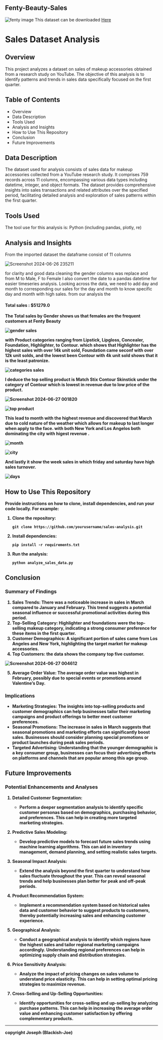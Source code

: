 <h2>Fenty-Beauty-Sales</h2>

![fenty image](https://github.com/blackish-joe/Fenty-Beauty-Sales/assets/59397702/13d3f8ca-89e1-41b9-8f70-865d5b83bc1e)
This dataset can be downloaded <a href="https://shorturl.at/QEV6B"> Here </a>

# Sales Dataset Analysis

## Overview
This project analyzes a dataset on sales of makeup accessories obtained from a research study on YouTube.
The objective of this analysis is to identify patterns and trends in sales data specifically focused on the first quarter.

## Table of Contents
- Overview
- Data Description
- Tools Used
- Analysis and Insights
- How to Use This Repository
- Conclusion
- Future Improvements

## Data Description
The dataset used for analysis consists of sales data for makeup accessories collected from a YouTube research study. 
It comprises 759 records across 11 columns, encompassing various data types including datetime, integer, and object formats. 
The dataset provides comprehensive insights into sales transactions and related attributes over the specified period, 
facilitating detailed analysis and exploration of sales patterns within the first quarter.

## Tools Used
The tool use for this analysis is:
Python (including pandas, plotly, re)

## Analysis and Insights
From the imported dataset the dataframe consist of 11 columns

![Screenshot 2024-06-26 235211](https://github.com/blackish-joe/Fenty-Beauty-Sales/assets/59397702/c240ceb6-f299-4a79-9809-d3db0bcf1860)

for clarity and good data cleaning the gender columns was replace and from M to Male, F to Female
I also convert the date to a pandas datetime for easier timeseries analysis.
Looking across the data, we need to add day and month to corresponding our sales for the day and month to know
specific day and month with high sales.
from our analysis the <h4><b>Total sales : $51279.0<b></h4>
The Total sales by Gender shows us that females are the frequent customers at Fenty Beauty

![gender sales](https://github.com/blackish-joe/Fenty-Beauty-Sales/assets/59397702/3f51f956-07b5-46be-b88f-56610eb2b6d7)


with Product categories ranging from Lipstick, Lipgloss, Concealer, Foundation, Highlighter, to Contour.
which shows that Highlighter has the highest sales with over 14k unit sold, Foundation came seconf with over 12k unit solds, and the lowest been Contour with 4k unit sold shows that it is the least patronize.


![categories sales](https://github.com/blackish-joe/Fenty-Beauty-Sales/assets/59397702/bd712dc1-b901-4fe6-9a90-8b2dc0144549)


I deduce the top selling product is Match Stix Contour Skinstick under the category of Contour which is lowest in revenue due to low price of the product.


![Screenshot 2024-06-27 001820](https://github.com/blackish-joe/Fenty-Beauty-Sales/assets/59397702/c1f87f46-abc5-4406-b12c-5a5ce1536d14)


![top product](https://github.com/blackish-joe/Fenty-Beauty-Sales/assets/59397702/e154cf38-0713-4e87-a74a-671a75daa032)


This lead to month with the highest revenue and discovered that March due to cold nature of the weather which allows for makeup to last longer when apply to the face.
with both New York and Los Angelos both dominating the city with higest revenue .


![month](https://github.com/blackish-joe/Fenty-Beauty-Sales/assets/59397702/bf89b7f3-01b6-4279-b819-36fca8f839e8)

![city](https://github.com/blackish-joe/Fenty-Beauty-Sales/assets/59397702/7032cc83-668d-4437-9a78-2665fd523345)


And lastly it show the week sales in which friday and saturday have high sales turnover.


![days](https://github.com/blackish-joe/Fenty-Beauty-Sales/assets/59397702/0a7a1146-4d4a-4609-aa8f-86ded6b5cd77)


## How to Use This Repository
Provide instructions on how to clone, install dependencies, and run your code locally. For example:
1. Clone the repository:
   ```
   git clone https://github.com/yourusername/sales-analysis.git
   ```
2. Install dependencies:
   ```
   pip install -r requirements.txt
   ```
3. Run the analysis:
   ```
   python analyze_sales_data.py
   ```

## Conclusion
### Summary of Findings
1. **Sales Trends:** There was a noticeable increase in sales in March compared to January and February. This trend suggests a potential seasonal influence or successful promotional activities during this period.
2. **Top-Selling Category:** Highlighter and foundations were the top-selling makeup category, indicating a strong consumer preference for these items in the first quarter.
3. **Customer Demographics:** A significant portion of sales came from Los Angeles and New York, highlighting the target market for makeup accessories.
4. **Top Customers:** the data shows the company top five customer.
   
![Screenshot 2024-06-27 004612](https://github.com/blackish-joe/Fenty-Beauty-Sales/assets/59397702/1fa536cd-6cca-453c-a488-04c1487ed594)

5. **Average Order Value:** The average order value was highest in February, possibly due to special events or promotions around Valentine’s Day.

### Implications
- **Marketing Strategies:** The insights into top-selling products and customer demographics can help businesses tailor their marketing campaigns and product offerings to better meet customer preferences.
- **Seasonal Promotions:** The increase in sales in March suggests that seasonal promotions and marketing efforts can significantly boost sales. Businesses should consider planning special promotions or product launches during peak sales periods.
- **Targeted Advertising:** Understanding that the younger demographic is a key consumer group, businesses can focus their advertising efforts on platforms and channels that are popular among this age group.


## Future Improvements

### Potential Enhancements and Analyses
1. **Detailed Customer Segmentation:**
   - Perform a deeper segmentation analysis to identify specific customer personas based on demographics, purchasing behavior, and preferences. This can help in creating more targeted marketing strategies.

2. **Predictive Sales Modeling:**
   - Develop predictive models to forecast future sales trends using machine learning algorithms. This can aid in inventory management, demand planning, and setting realistic sales targets.

3. **Seasonal Impact Analysis:**
   - Extend the analysis beyond the first quarter to understand how sales fluctuate throughout the year. This can reveal seasonal trends and help businesses plan better for peak and off-peak periods.

5. **Product Recommendation System:**
   - Implement a recommendation system based on historical sales data and customer behavior to suggest products to customers, thereby potentially increasing sales and enhancing customer experience.

6. **Geographical Analysis:**
   - Conduct a geographical analysis to identify which regions have the highest sales and tailor regional marketing campaigns accordingly. Understanding regional preferences can help in optimizing supply chain and distribution strategies.

7. **Price Sensitivity Analysis:**
   - Analyze the impact of pricing changes on sales volume to understand price elasticity. This can help in setting optimal pricing strategies to maximize revenue.

8. **Cross-Selling and Up-Selling Opportunities:**
   - Identify opportunities for cross-selling and up-selling by analyzing purchase patterns. This can help in increasing the average order value and enhancing customer satisfaction by offering complementary products.


---

copyright Joseph (Blackish-Joe)
